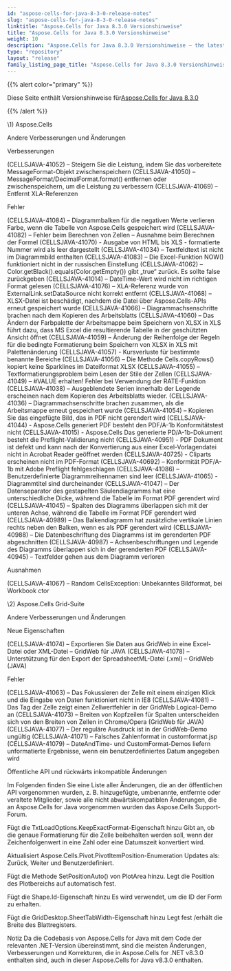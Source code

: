 ```yaml
---
id: "aspose-cells-for-java-8-3-0-release-notes"
slug: "aspose-cells-for-java-8-3-0-release-notes"
linktitle: "Aspose.Cells for Java 8.3.0 Versionshinweise"
title: "Aspose.Cells for Java 8.3.0 Versionshinweise"
weight: 10
description: "Aspose.Cells for Java 8.3.0 Versionshinweise – the latest updates and fixes."
type: "repository"
layout: "release"
family_listing_page_title: "Aspose.Cells for Java 8.3.0 Versionshinweise"
---
```

{{% alert color="primary" %}} 

 Diese Seite enthält Versionshinweise für[Aspose.Cells for Java 8.3.0](https://releases.aspose.com/cells/java/new-releases/aspose.cells-for-java-8.3.0/)

{{% /alert %}} 

\1) Aspose.Cells 


Andere Verbesserungen und Änderungen

Verbesserungen

(CELLSJAVA-41052) – Steigern Sie die Leistung, indem Sie das vorbereitete MessageFormat-Objekt zwischenspeichern
(CELLSJAVA-41050) – MessageFormat/DecimalFormat.format() entfernen oder zwischenspeichern, um die Leistung zu verbessern
(CELLSJAVA-41069) – Entfernt XLA-Referenzen

Fehler

(CELLSJAVA-41084) – Diagrammbalken für die negativen Werte verlieren Farbe, wenn die Tabelle von Aspose.Cells gespeichert wird
(CELLSJAVA-41082) – Fehler beim Berechnen von Zellen – Ausnahme beim Berechnen der Formel
(CELLSJAVA-41070) - Ausgabe von HTML bis XLS - formatierte Nummer wird als leer dargestellt
(CELLSJAVA-41034) – Textfeldtext ist nicht im Diagrammbild enthalten
(CELLSJAVA-41083) – Die Excel-Funktion NOW() funktioniert nicht in der russischen Einstellung
(CELLSJAVA-41062) – Color.getBlack().equals(Color.getEmpty()) gibt „true“ zurück. Es sollte false zurückgeben
(CELLSJAVA-41014) – DateTime-Wert wird nicht im richtigen Format gelesen
(CELLSJAVA-41076) – XLA-Referenz wurde von ExternalLink.setDataSource nicht korrekt entfernt
(CELLSJAVA-41068) – XLSX-Datei ist beschädigt, nachdem die Datei über Aspose.Cells-APIs erneut gespeichert wurde
(CELLSJAVA-41066) – Diagrammachsenschritte brachen nach dem Kopieren des Arbeitsblatts
(CELLSJAVA-41060) – Das Ändern der Farbpalette der Arbeitsmappe beim Speichern von XLSX in XLS führt dazu, dass MS Excel die resultierende Tabelle in der geschützten Ansicht öffnet
(CELLSJAVA-41059) – Änderung der Reihenfolge der Regeln für die bedingte Formatierung beim Speichern von XLSX in XLS mit Palettenänderung
(CELLSJAVA-41057) - Kursverluste für bestimmte benannte Bereiche
(CELLSJAVA-41056) – Die Methode Cells.copyRows() kopiert keine Sparklines im Dateiformat XLSX
(CELLSJAVA-41055) – Textformatierungsproblem beim Lesen der Stile der Zellen
(CELLSJAVA-41049) – #VALUE erhalten! Fehler bei Verwendung der RATE-Funktion
(CELLSJAVA-41038) – Ausgeblendete Serien innerhalb der Legende erscheinen nach dem Kopieren des Arbeitsblatts wieder.
(CELLSJAVA-41036) – Diagrammachsenschritte brachen zusammen, als die Arbeitsmappe erneut gespeichert wurde
(CELLSJAVA-41054) – Kopieren Sie das eingefügte Bild, das in PDF nicht gerendert wird
(CELLSJAVA-41044) - Aspose.Cells generiert PDF besteht den PDF/A-1b Konformitätstest nicht
(CELLSJAVA-41015) - Aspose.Cells Das generierte PD/A-1b-Dokument besteht die Preflight-Validierung nicht
(CELLSJAVA-40951) - PDF Dokument ist defekt und kann nach der Konvertierung aus einer Excel-Vorlagendatei nicht in Acrobat Reader geöffnet werden
(CELLSJAVA-40725) - Cliparts erscheinen nicht im PDF-Format
(CELLSJAVA-40692) – Konformität PDF/A-1b mit Adobe Preflight fehlgeschlagen
(CELLSJAVA-41086) – Benutzerdefinierte Diagrammreihennamen sind leer
(CELLSJAVA-41065) - Diagrammtitel sind durcheinander
(CELLSJAVA-41047) – Der Datenseparator des gestapelten Säulendiagramms hat eine unterschiedliche Dicke, während die Tabelle im Format PDF gerendert wird
(CELLSJAVA-41045) – Spalten des Diagramms überlappen sich mit der unteren Achse, während die Tabelle im Format PDF gerendert wird
(CELLSJAVA-40989) – Das Balkendiagramm hat zusätzliche vertikale Linien rechts neben den Balken, wenn es als PDF gerendert wird
(CELLSJAVA-40988) – Die Datenbeschriftung des Diagramms ist im gerenderten PDF abgeschnitten
(CELLSJAVA-40987) – Achsenbeschriftungen und Legende des Diagramms überlappen sich in der gerenderten PDF
(CELLSJAVA-40945) – Textfelder gehen aus dem Diagramm verloren

Ausnahmen

(CELLSJAVA-41067) – Random CellsException: Unbekanntes Bildformat, bei Workbook ctor

\2) Aspose.Cells Grid-Suite

Andere Verbesserungen und Änderungen

Neue Eigenschaften

(CELLSJAVA-41074) – Exportieren Sie Daten aus GridWeb in eine Excel-Datei oder XML-Datei – GridWeb für JAVA
(CELLSJAVA-41078) – Unterstützung für den Export der SpreadsheetML-Datei (.xml) – GridWeb (JAVA)

Fehler

(CELLSJAVA-41063) – Das Fokussieren der Zelle mit einem einzigen Klick und die Eingabe von Daten funktioniert nicht in IE8
(CELLSJAVA-41081) – Das Tag der Zelle zeigt einen Zellwertfehler in der GridWeb Logical-Demo an
(CELLSJAVA-41073) – Breiten von Kopfzeilen für Spalten unterscheiden sich von den Breiten von Zellen in Chrome/Opera (GridWeb für JAVA)
(CELLSJAVA-41077) – Der reguläre Ausdruck ist in der GridWeb-Demo ungültig
(CELLSJAVA-41071) – Falsches Zahlenformat in customformat.jsp
(CELLSJAVA-41079) – DateAndTime- und CustomFormat-Demos liefern unformatierte Ergebnisse, wenn ein benutzerdefiniertes Datum angegeben wird

Öffentliche API und rückwärts inkompatible Änderungen

Im Folgenden finden Sie eine Liste aller Änderungen, die an der öffentlichen API vorgenommen wurden, z. B. hinzugefügte, umbenannte, entfernte oder veraltete Mitglieder, sowie alle nicht abwärtskompatiblen Änderungen, die an Aspose.Cells for Java vorgenommen wurden das Aspose.Cells Support-Forum.

 Fügt die TxtLoadOptions.KeepExactFormat-Eigenschaft hinzu
Gibt an, ob die genaue Formatierung für die Zelle beibehalten werden soll, wenn der Zeichenfolgenwert in eine Zahl oder eine Datumszeit konvertiert wird.

Aktualisiert Aspose.Cells.Pivot.PivotItemPosition-Enumeration
Updates als: Zurück, Weiter und Benutzerdefiniert.

Fügt die Methode SetPositionAuto() von PlotArea hinzu.
Legt die Position des Plotbereichs auf automatisch fest.

Fügt die Shape.Id-Eigenschaft hinzu
Es wird verwendet, um die ID der Form zu erhalten.

Fügt die GridDesktop.SheetTabWidth-Eigenschaft hinzu
Legt fest /erhält die Breite des Blattregisters.


Notiz
Da die Codebasis von Aspose.Cells for Java mit dem Code der relevanten .NET-Version übereinstimmt, sind die meisten Änderungen, Verbesserungen und Korrekturen, die in Aspose.Cells for .NET v8.3.0 enthalten sind, auch in dieser Aspose.Cells for Java v8.3.0 enthalten.
